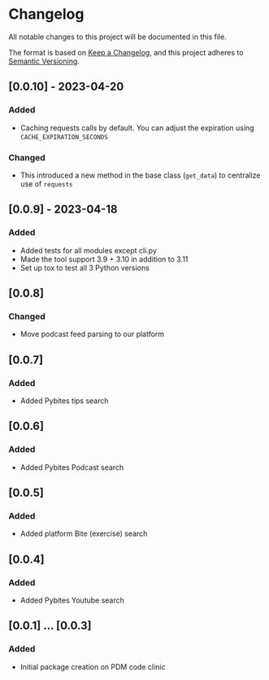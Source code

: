 # Changelog

All notable changes to this project will be documented in this file.

The format is based on [Keep a Changelog](https://keepachangelog.com/en/1.0.0/),
and this project adheres to [Semantic Versioning](https://semver.org/spec/v2.0.0.html).

## [0.0.10] - 2023-04-20

### Added
- Caching requests calls by default. You can adjust the expiration using `CACHE_EXPIRATION_SECONDS`

### Changed
- This introduced a new method in the base class (`get_data`) to centralize use of `requests`

## [0.0.9] - 2023-04-18

### Added
- Added tests for all modules except cli.py
- Made the tool support 3.9 + 3.10 in addition to 3.11
- Set up tox to test all 3 Python versions

## [0.0.8]

### Changed
- Move podcast feed parsing to our platform

## [0.0.7]

### Added
- Added Pybites tips search

## [0.0.6]

### Added
- Added Pybites Podcast search

## [0.0.5]

### Added
- Added platform Bite (exercise) search

## [0.0.4]

### Added
- Added Pybites Youtube search

## [0.0.1] ... [0.0.3]

### Added
- Initial package creation on PDM code clinic
